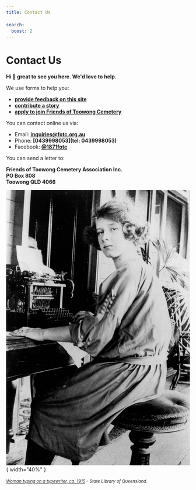 ```yaml
---
title: Contact Us

search:
  boost: 2  
---
```


<!-- Hide Navigation sidebar contents on desktop -->

<style>
@media screen and (min-width: 76.25em) {
  .md-nav--primary {
    display: none
  }
}
</style>


# Contact Us 

**Hi 👋 great to see you here. We'd love to help.**

We use forms to help you:

- **[provide feedback on this site](https://docs.google.com/forms/d/e/1FAIpQLSeS7K7-e-ofnn2OkPDL6ql7-CkBL67wwsQiv9upMDoRcXCRJQ/viewform)**
- **[contribute a story](https://forms.gle/U94dcEj6RihM9BPq9)**
- **[apply to join Friends of Toowong Cemetery](https://forms.gle/iwFKCnpNYRTSeHLb8)**

You can contact online us via: 

- Email: **[inquiries@fotc.org.au](mailto://inquiries@fotc.org.au)**
- Phone: **[0439998053](tel: 0439998053)**
- Facebook: **[@1871fotc](https://www.facebook.com/1871fotc/)**

<!--
- Twitter: **[@1871fotc](https://twitter.com/1871fotc)**
- GitHub: **[@1871fotc](https://github.com/1871fotc)**
-->

You can send a letter to: 

**Friends of Toowong Cemetery Association Inc.** <br>
**PO Box 808** <br>
**Toowong QLD 4066**

![Woman typing on a typewriter, ca. 1915](../assets/woman-typing.jpg){ width="40%" }

*<small>[Woman typing on a typewriter, ca. 1915](http://onesearch.slq.qld.gov.au/permalink/f/1upgmng/slq_alma21218088650002061) - State Library of Queensland.</small>*
